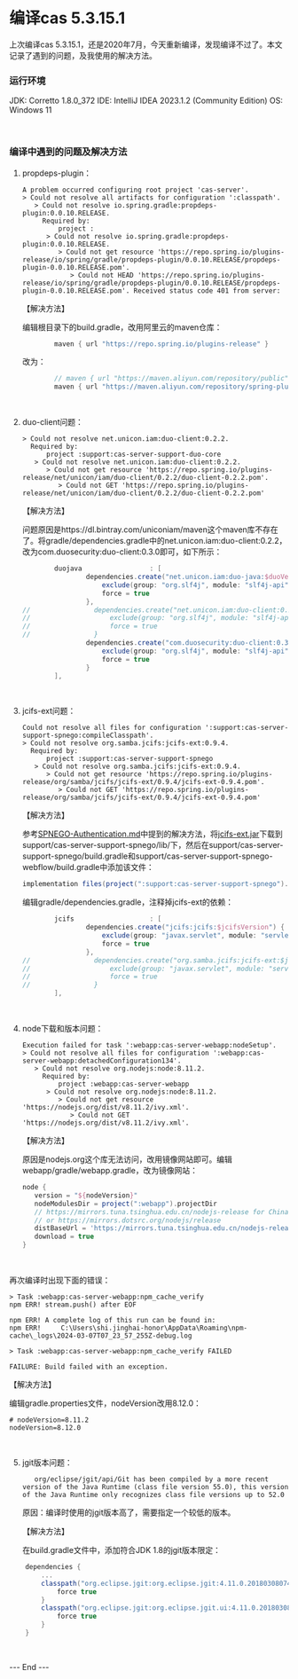 # 编译cas 5.3.15.1

上次编译cas 5.3.15.1，还是2020年7月，今天重新编译，发现编译不过了。本文记录了遇到的问题，及我使用的解决方法。

### 运行环境

JDK: Corretto 1.8.0_372
IDE: IntelliJ IDEA 2023.1.2 (Community Edition)
OS: Windows 11

<br>

### 编译中遇到的问题及解决方法

1. propdeps-plugin：

    ```text
    A problem occurred configuring root project 'cas-server'.
    > Could not resolve all artifacts for configuration ':classpath'.
       > Could not resolve io.spring.gradle:propdeps-plugin:0.0.10.RELEASE.
         Required by:
             project :
          > Could not resolve io.spring.gradle:propdeps-plugin:0.0.10.RELEASE.
             > Could not get resource 'https://repo.spring.io/plugins-release/io/spring/gradle/propdeps-plugin/0.0.10.RELEASE/propdeps-plugin-0.0.10.RELEASE.pom'.
                > Could not HEAD 'https://repo.spring.io/plugins-release/io/spring/gradle/propdeps-plugin/0.0.10.RELEASE/propdeps-plugin-0.0.10.RELEASE.pom'. Received status code 401 from server: 
    ```

   【解决方法】

   编辑根目录下的build.gradle，改用阿里云的maven仓库：

   ```gradle
           maven { url "https://repo.spring.io/plugins-release" }
   ```
   改为：
   ```gradle
           // maven { url "https://maven.aliyun.com/repository/public" }
           maven { url "https://maven.aliyun.com/repository/spring-plugin" }
   ```

<br>

2. duo-client问题：

   ```text
   > Could not resolve net.unicon.iam:duo-client:0.2.2.
     Required by:
         project :support:cas-server-support-duo-core
      > Could not resolve net.unicon.iam:duo-client:0.2.2.
         > Could not get resource 'https://repo.spring.io/plugins-release/net/unicon/iam/duo-client/0.2.2/duo-client-0.2.2.pom'.
            > Could not GET 'https://repo.spring.io/plugins-release/net/unicon/iam/duo-client/0.2.2/duo-client-0.2.2.pom'
   ```

   【解决方法】

   问题原因是https://dl.bintray.com/uniconiam/maven这个maven库不存在了。将gradle/dependencies.gradle中的net.unicon.iam:duo-client:0.2.2，改为com.duosecurity:duo-client:0.3.0即可，如下所示：

   ```gradle
           duojava                 : [
                   dependencies.create("net.unicon.iam:duo-java:$duoVersion") {
                       exclude(group: "org.slf4j", module: "slf4j-api")
                       force = true
                   },
   //                dependencies.create("net.unicon.iam:duo-client:0.2.2") {
   //                    exclude(group: "org.slf4j", module: "slf4j-api")
   //                    force = true
   //                }
                   dependencies.create("com.duosecurity:duo-client:0.3.0") {
                       exclude(group: "org.slf4j", module: "slf4j-api")
                       force = true
                   }
           ],
   ```

<br>

3. jcifs-ext问题：

   ```text
   Could not resolve all files for configuration ':support:cas-server-support-spnego:compileClasspath'.
   > Could not resolve org.samba.jcifs:jcifs-ext:0.9.4.
     Required by:
         project :support:cas-server-support-spnego
      > Could not resolve org.samba.jcifs:jcifs-ext:0.9.4.
         > Could not get resource 'https://repo.spring.io/plugins-release/org/samba/jcifs/jcifs-ext/0.9.4/jcifs-ext-0.9.4.pom'.
            > Could not GET 'https://repo.spring.io/plugins-release/org/samba/jcifs/jcifs-ext/0.9.4/jcifs-ext-0.9.4.pom'
   ```

   【解决方法】

   参考[SPNEGO-Authentication.md](https://github.com/apereo/cas/blob/v6.4.0/docs/cas-server-documentation/authentication/SPNEGO-Authentication.md#jcifs-sdk)中提到的解决方法，将[jcifs-ext.jar](https://github.com/apereo/cas/blob/v6.4.0/support/cas-server-support-spnego/lib/jcifs-ext.jar)下载到support/cas-server-support-spnego/lib/下，然后在support/cas-server-support-spnego/build.gradle和support/cas-server-support-spnego-webflow/build.gradle中添加该文件：

   ```gradle
   implementation files(project(":support:cas-server-support-spnego").file("lib/jcifs-ext.jar"))
   ```

   编辑gradle/dependencies.gradle，注释掉jcifs-ext的依赖：

   ```gradle
           jcifs                   : [
                   dependencies.create("jcifs:jcifs:$jcifsVersion") {
                       exclude(group: "javax.servlet", module: "servlet-api")
                       force = true
                   },
   //                dependencies.create("org.samba.jcifs:jcifs-ext:$jcifsExtVersion") {
   //                    exclude(group: "javax.servlet", module: "servlet-api")
   //                    force = true
   //                }
           ],
   
   ```

<br>

4. node下载和版本问题：

   ```text
   Execution failed for task ':webapp:cas-server-webapp:nodeSetup'.
   > Could not resolve all files for configuration ':webapp:cas-server-webapp:detachedConfiguration134'.
      > Could not resolve org.nodejs:node:8.11.2.
        Required by:
            project :webapp:cas-server-webapp
         > Could not resolve org.nodejs:node:8.11.2.
            > Could not get resource 'https://nodejs.org/dist/v8.11.2/ivy.xml'.
               > Could not GET 'https://nodejs.org/dist/v8.11.2/ivy.xml'. 
   ```

   【解决方法】

   原因是nodejs.org这个库无法访问，改用镜像网站即可。编辑webapp/gradle/webapp.gradle，改为镜像网站：

   ```gradle
   node {
      version = "${nodeVersion}"
      nodeModulesDir = project(":webapp").projectDir
      // https://mirrors.tuna.tsinghua.edu.cn/nodejs-release for China
      // or https://mirrors.dotsrc.org/nodejs/release
      distBaseUrl = 'https://mirrors.tuna.tsinghua.edu.cn/nodejs-release'
      download = true
   }
   ```

<br>

   再次编译时出现下面的错误：
   
   ```text
   > Task :webapp:cas-server-webapp:npm_cache_verify
   npm ERR! stream.push() after EOF
   
   npm ERR! A complete log of this run can be found in:
   npm ERR!     C:\Users\shi.jinghai-honor\AppData\Roaming\npm-cache\_logs\2024-03-07T07_23_57_255Z-debug.log
   
   > Task :webapp:cas-server-webapp:npm_cache_verify FAILED
   
   FAILURE: Build failed with an exception.
   ```

   【解决方法】

   编辑gradle.properties文件，nodeVersion改用8.12.0：


   ```properties
   # nodeVersion=8.11.2
   nodeVersion=8.12.0
   ```

   <br>   

5. jgit版本问题：

   ```text
      org/eclipse/jgit/api/Git has been compiled by a more recent version of the Java Runtime (class file version 55.0), this version of the Java Runtime only recognizes class file versions up to 52.0
   ```

   原因：编译时使用的jgit版本高了，需要指定一个较低的版本。

   【解决方法】

   在build.gradle文件中，添加符合JDK 1.8的jgit版本限定：

```gradle
    dependencies {
        ...
        classpath("org.eclipse.jgit:org.eclipse.jgit:4.11.0.201803080745-r") {
            force true
        }
        classpath("org.eclipse.jgit:org.eclipse.jgit.ui:4.11.0.201803080745-r") {
            force true
        }
    }
```

<br>

--- End ---
